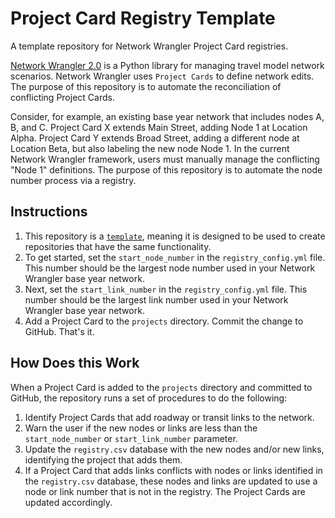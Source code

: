 # Project Card Registry Template 
A template repository for Network Wrangler Project Card registries.

[Network Wrangler 2.0](https://github.com/wsp-sag/network_wrangler) is a Python library for managing travel model network scenarios. Network Wrangler uses `Project Cards` to define network edits. The purpose of this repository is to automate the reconciliation of conflicting Project Cards.

Consider, for example, an existing base year network that includes nodes A, B, and C. Project Card X extends Main Street, adding Node 1 at Location Alpha. Project Card Y extends Broad Street, adding a different node at Location Beta, but also labeling the new node Node 1. In the current Network Wrangler framework, users must manually manage the conflicting "Node 1" definitions. The purpose of this repository is to automate the node number process via a registry.

## Instructions
1. This repository is a [`template`](https://docs.github.com/en/github/creating-cloning-and-archiving-repositories/creating-a-repository-from-a-template), meaning it is designed to be used to create repositories that have the same functionality.
2. To get started, set the `start_node_number` in the `registry_config.yml` file. This number should be the largest node number used in your Network Wrangler base year network.
3. Next, set the `start_link_number` in the `registry_config.yml` file. This number should be the largest link number used in your Network Wrangler base year network. 
4. Add a Project Card to the `projects` directory. Commit the change to GitHub. That's it.

## How Does this Work
When a Project Card is added to the `projects` directory and committed to GitHub, the repository runs a set of procedures to do the following:
1. Identify Project Cards that add roadway or transit links to the network.
2. Warn the user if the new nodes or links are less than the `start_node_number` or `start_link_number` parameter.
3. Update the `registry.csv` database with the new nodes and/or new links, identifying the project that adds them.
4. If a Project Card that adds links conflicts with nodes or links identified in the `registry.csv` database, these nodes and links are updated to use a node or link number that is not in the registry. The Project Cards are updated accordingly.
